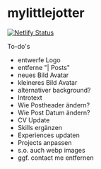 # mylittlejotter

[![Netlify Status](https://api.netlify.com/api/v1/badges/3b2434e0-6cb1-45f6-8ba9-476361219a7c/deploy-status)](https://app.netlify.com/sites/relaxed-elion-eac0e2/deploys)


To-do's

- entwerfe Logo
- entferne "| Posts"
- neues Bild Avatar
- kleineres Bild Avatar
- alternativer background?
- Introtext
- Wie Postheader ändern?
- Wie Post Datum ändern?
- CV Update
- Skills ergänzen
- Experiences updaten
- Projects anpassen
- s.o. auch webp images
- ggf. contact me entfernen
